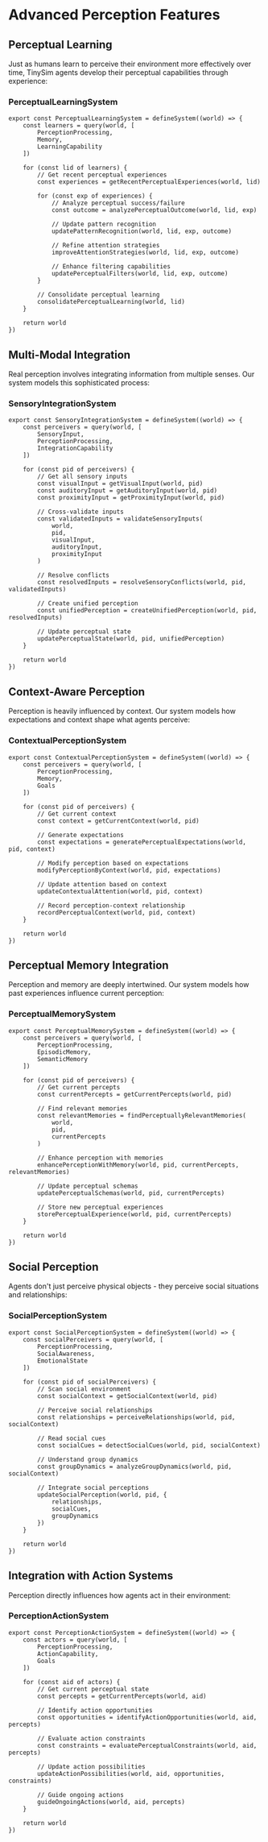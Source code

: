 # Advanced Perception Features

## Perceptual Learning

Just as humans learn to perceive their environment more effectively over time, TinySim agents develop their perceptual capabilities through experience:

### PerceptualLearningSystem

    export const PerceptualLearningSystem = defineSystem((world) => {
        const learners = query(world, [
            PerceptionProcessing,
            Memory,
            LearningCapability
        ])

        for (const lid of learners) {
            // Get recent perceptual experiences
            const experiences = getRecentPerceptualExperiences(world, lid)

            for (const exp of experiences) {
                // Analyze perceptual success/failure
                const outcome = analyzePerceptualOutcome(world, lid, exp)

                // Update pattern recognition
                updatePatternRecognition(world, lid, exp, outcome)

                // Refine attention strategies
                improveAttentionStrategies(world, lid, exp, outcome)

                // Enhance filtering capabilities
                updatePerceptualFilters(world, lid, exp, outcome)
            }

            // Consolidate perceptual learning
            consolidatePerceptualLearning(world, lid)
        }

        return world
    })

## Multi-Modal Integration

Real perception involves integrating information from multiple senses. Our system models this sophisticated process:

### SensoryIntegrationSystem

    export const SensoryIntegrationSystem = defineSystem((world) => {
        const perceivers = query(world, [
            SensoryInput,
            PerceptionProcessing,
            IntegrationCapability
        ])

        for (const pid of perceivers) {
            // Get all sensory inputs
            const visualInput = getVisualInput(world, pid)
            const auditoryInput = getAuditoryInput(world, pid)
            const proximityInput = getProximityInput(world, pid)

            // Cross-validate inputs
            const validatedInputs = validateSensoryInputs(
                world,
                pid,
                visualInput,
                auditoryInput,
                proximityInput
            )

            // Resolve conflicts
            const resolvedInputs = resolveSensoryConflicts(world, pid, validatedInputs)

            // Create unified perception
            const unifiedPerception = createUnifiedPerception(world, pid, resolvedInputs)

            // Update perceptual state
            updatePerceptualState(world, pid, unifiedPerception)
        }

        return world
    })

## Context-Aware Perception

Perception is heavily influenced by context. Our system models how expectations and context shape what agents perceive:

### ContextualPerceptionSystem

    export const ContextualPerceptionSystem = defineSystem((world) => {
        const perceivers = query(world, [
            PerceptionProcessing,
            Memory,
            Goals
        ])

        for (const pid of perceivers) {
            // Get current context
            const context = getCurrentContext(world, pid)

            // Generate expectations
            const expectations = generatePerceptualExpectations(world, pid, context)

            // Modify perception based on expectations
            modifyPerceptionByContext(world, pid, expectations)

            // Update attention based on context
            updateContextualAttention(world, pid, context)

            // Record perception-context relationship
            recordPerceptualContext(world, pid, context)
        }

        return world
    })

## Perceptual Memory Integration

Perception and memory are deeply intertwined. Our system models how past experiences influence current perception:

### PerceptualMemorySystem

    export const PerceptualMemorySystem = defineSystem((world) => {
        const perceivers = query(world, [
            PerceptionProcessing,
            EpisodicMemory,
            SemanticMemory
        ])

        for (const pid of perceivers) {
            // Get current percepts
            const currentPercepts = getCurrentPercepts(world, pid)

            // Find relevant memories
            const relevantMemories = findPerceptuallyRelevantMemories(
                world,
                pid,
                currentPercepts
            )

            // Enhance perception with memories
            enhancePerceptionWithMemory(world, pid, currentPercepts, relevantMemories)

            // Update perceptual schemas
            updatePerceptualSchemas(world, pid, currentPercepts)

            // Store new perceptual experiences
            storePerceptualExperience(world, pid, currentPercepts)
        }

        return world
    })

## Social Perception

Agents don't just perceive physical objects - they perceive social situations and relationships:

### SocialPerceptionSystem

    export const SocialPerceptionSystem = defineSystem((world) => {
        const socialPerceivers = query(world, [
            PerceptionProcessing,
            SocialAwareness,
            EmotionalState
        ])

        for (const pid of socialPerceivers) {
            // Scan social environment
            const socialContext = getSocialContext(world, pid)

            // Perceive social relationships
            const relationships = perceiveRelationships(world, pid, socialContext)

            // Read social cues
            const socialCues = detectSocialCues(world, pid, socialContext)

            // Understand group dynamics
            const groupDynamics = analyzeGroupDynamics(world, pid, socialContext)

            // Integrate social perceptions
            updateSocialPerception(world, pid, {
                relationships,
                socialCues,
                groupDynamics
            })
        }

        return world
    })

## Integration with Action Systems

Perception directly influences how agents act in their environment:

### PerceptionActionSystem

    export const PerceptionActionSystem = defineSystem((world) => {
        const actors = query(world, [
            PerceptionProcessing,
            ActionCapability,
            Goals
        ])

        for (const aid of actors) {
            // Get current perceptual state
            const percepts = getCurrentPercepts(world, aid)

            // Identify action opportunities
            const opportunities = identifyActionOpportunities(world, aid, percepts)

            // Evaluate action constraints
            const constraints = evaluatePerceptualConstraints(world, aid, percepts)

            // Update action possibilities
            updateActionPossibilities(world, aid, opportunities, constraints)

            // Guide ongoing actions
            guideOngoingActions(world, aid, percepts)
        }

        return world
    })

